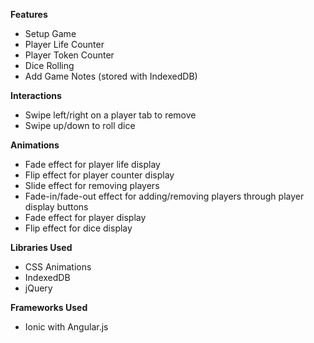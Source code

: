 **Features**
- Setup Game
- Player Life Counter
- Player Token Counter
- Dice Rolling
- Add Game Notes (stored with IndexedDB)

**Interactions**
- Swipe left/right on a player tab to remove
- Swipe up/down to roll dice

**Animations**
- Fade effect for player life display
- Flip effect for player counter display
- Slide effect for removing players
- Fade-in/fade-out effect for adding/removing players through player display buttons
- Fade effect for player display
- Flip effect for dice display

**Libraries Used**
- CSS Animations
- IndexedDB
- jQuery

**Frameworks Used**
- Ionic with Angular.js
